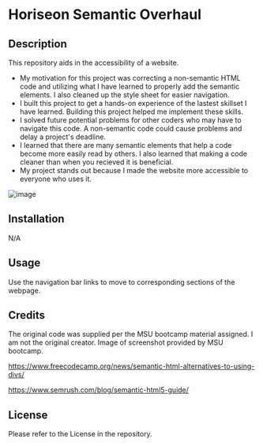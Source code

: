 # Horiseon Semantic Overhaul

## Description 
This repository aids in the accessibility of a website.
* My motivation for this project was correcting a non-semantic HTML code and utilizing what I have learned to properly add the semantic elements. I also cleaned up the style sheet for easier navigation.
* I built this project to get a hands-on experience of the lastest skillset I have learned. Building this project helped me implement these skills.
* I solved future potential problems for other coders who  may have to navigate this code. A non-semantic code could cause problems and delay a project's deadline.
* I learned that there are many semantic elements that help a code become more easily read by others. I also learned that making a code cleaner than when you recieved it is beneficial.
* My project stands out because I made the website more accessible to everyone who uses it. 

![image](https://github.com/DntTstMe/Best-Day-Ever-Uno/assets/132702296/16bffd4a-b0e9-494d-9a91-f4f97ce52111)

## Installation
N/A

## Usage
Use the navigation bar links to move to corresponding sections of the webpage.

## Credits
The original code was supplied per the MSU bootcamp material assigned. I am not the original creator. Image of screenshot provided by MSU bootcamp.

https://www.freecodecamp.org/news/semantic-html-alternatives-to-using-divs/

https://www.semrush.com/blog/semantic-html5-guide/

## License
Please refer to the License in the repository. 





